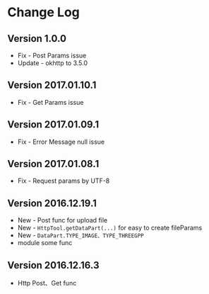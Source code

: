 Change Log
==========

Version 1.0.0
----------------------------
* Fix - Post Params issue
* Update - okhttp to 3.5.0

Version 2017.01.10.1
----------------------------
* Fix - Get Params issue

Version 2017.01.09.1
----------------------------
 * Fix - Error Message null issue

Version 2017.01.08.1
----------------------------
 * Fix - Request params by UTF-8

Version 2016.12.19.1
----------------------------
 * New - Post func for upload file
 * New - `HttpTool.getDataPart(...)` for easy to create fileParams
 * New - `DataPart.TYPE_IMAGE、TYPE_THREEGPP`
 * module some func
 
Version 2016.12.16.3
----------------------------

 * Http Post、Get func
